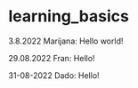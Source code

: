 # learning_basics

3.8.2022 Marijana: Hello world!

29.08.2022 Fran: Hello!

31-08-2022 Dado: Hello!
